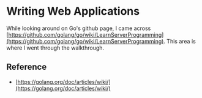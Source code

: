 # Writing Web Applications

While looking around on Go's github page, I came across [https://github.com/golang/go/wiki/LearnServerProgramming](https://github.com/golang/go/wiki/LearnServerProgramming). This area is where I went through the walkthrough.

## Reference

* [https://golang.org/doc/articles/wiki/](https://golang.org/doc/articles/wiki/)
